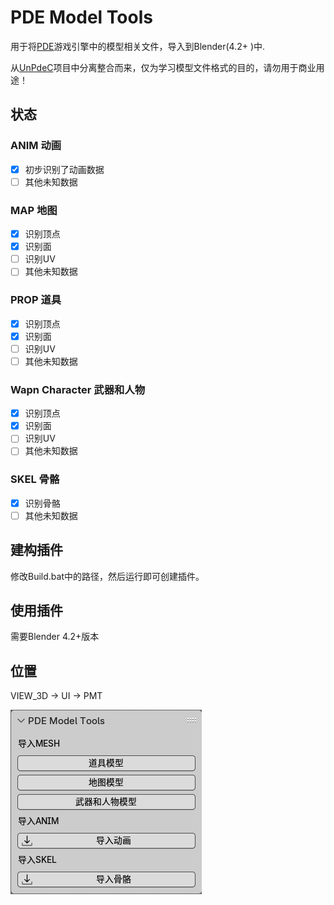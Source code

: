 # PDE Model Tools
用于将[PDE](https://baike.baidu.com/item/PDE/32236)游戏引擎中的模型相关文件，导入到Blender(4.2+ )中.

从[UnPdeC](https://github.com/0xletleon/UnPdeC)项目中分离整合而来，仅为学习模型文件格式的目的，请勿用于商业用途！

## 状态
### ANIM 动画
- [x] 初步识别了动画数据
- [ ] 其他未知数据

### MAP 地图
- [x] 识别顶点
- [x] 识别面
- [ ] 识别UV
- [ ] 其他未知数据

### PROP 道具
- [x] 识别顶点
- [x] 识别面
- [ ] 识别UV
- [ ] 其他未知数据

### Wapn Character 武器和人物
- [x] 识别顶点
- [x] 识别面
- [ ] 识别UV
- [ ] 其他未知数据

### SKEL 骨骼
- [x] 识别骨骼
- [ ] 其他未知数据

## 建构插件
修改Build.bat中的路径，然后运行即可创建插件。

## 使用插件
需要Blender 4.2+版本

## 位置
VIEW_3D -> UI -> PMT

![pv](README/pv.png)